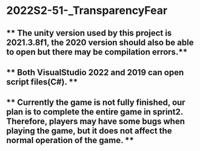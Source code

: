 # 2022S2-51-_TransparencyFear
## ** The unity version used by this project is 2021.3.8f1, the 2020 version should also be able to open but there may be compilation errors.**
## ** Both VisualStudio 2022 and 2019 can open script files(C#). ** 
## ** Currently the game is not fully finished, our plan is to complete the entire game in sprint2. Therefore, players may have some bugs when playing the game, but it does not affect the normal operation of the game. **
